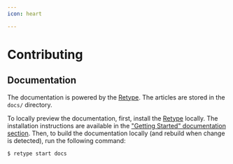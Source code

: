```yaml
---
icon: heart

---
```


# Contributing

## Documentation

The documentation is powered by the [Retype](https://retype.com/). The articles are stored in the `docs/` directory.

To locally preview the documentation, first, install the [Retype](https://retype.com/) locally.
The installation instructions are available in the ["Getting Started" documentation section](https://retype.com/guides/getting-started/).
Then, to build the documentation locally (and rebuild when change is detected), run the following command:

```shell
$ retype start docs
```
